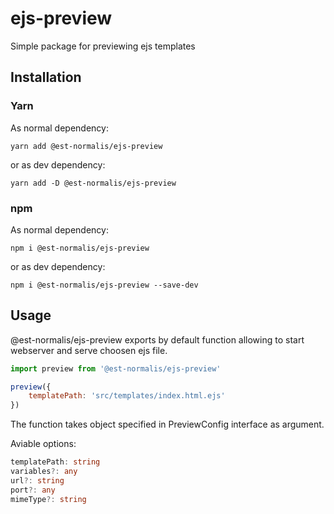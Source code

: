 # ejs-preview

Simple package for previewing ejs templates

## Installation

### Yarn

As normal dependency:

``` shell
yarn add @est-normalis/ejs-preview
```

or as dev dependency:

``` shell
yarn add -D @est-normalis/ejs-preview
```

### npm

As normal dependency:

``` shell
npm i @est-normalis/ejs-preview
```

or as dev dependency:

``` shell
npm i @est-normalis/ejs-preview --save-dev
```

## Usage

@est-normalis/ejs-preview exports by default function allowing
to start webserver and serve choosen ejs file.

``` javascript
import preview from '@est-normalis/ejs-preview'

preview({
    templatePath: 'src/templates/index.html.ejs'
})
```

The function takes object specified in PreviewConfig interface
as argument.

Aviable options:

``` typescript
templatePath: string
variables?: any
url?: string
port?: any
mimeType?: string
```
